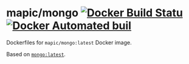 # mapic/mongo [![Docker Build Statu](https://img.shields.io/docker/build/mapic/mongo.svg?style=flat-square)]() [![Docker Automated buil](https://img.shields.io/docker/automated/mapic/mongo.svg)]()
Dockerfiles for `mapic/mongo:latest` Docker image. 

Based on [`mongo:latest`](https://hub.docker.com/_/mongo/).
